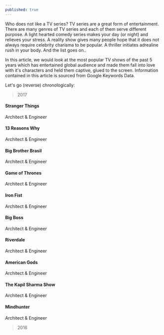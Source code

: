 ```yaml
---
published: true
---
```

Who does not like a TV series? TV series are a great form of entertainment. There are many genres of TV series and each of them serve different purpose. A light hearted comedy series makes your day (or night) and relieves your stress. A reality show gives many people hope that it does not always require celebrity charisma to be popular. A thriller initiates adrealine rush in your body. And the list goes on.. 

In this article, we would look at the most popular TV shows of the past 5 years which has entertained global audience and made them fall into love with it's characters and held them captive, glued to the screen. Information contained in this article is sourced from Google Keywords Data.

Let's go (reverse) chronologically:

> 2017

<div class="js-flickity" data-flickity='{}'>
<div class="card">
  <div class="container">
    <h4><b>Stranger Things</b></h4> 
    <p>Architect & Engineer</p> 
  </div>
</div>
<div class="card">
  <div class="container">
    <h4><b>13 Reasons Why</b></h4> 
    <p>Architect & Engineer</p> 
  </div>
</div>
<div class="card">
  <div class="container">
    <h4><b>Big Brother Brasil</b></h4> 
    <p>Architect & Engineer</p> 
  </div>
</div>
<div class="card">
  <div class="container">
    <h4><b>Game of Thrones</b></h4> 
    <p>Architect & Engineer</p> 
  </div>
</div>
<div class="card">
  <div class="container">
    <h4><b>Iron Fist</b></h4> 
    <p>Architect & Engineer</p> 
  </div>
</div>
<div class="card">
  <div class="container">
    <h4><b>Big Boss</b></h4> 
    <p>Architect & Engineer</p> 
  </div>
</div>
<div class="card">
  <div class="container">
    <h4><b>Riverdale</b></h4> 
    <p>Architect & Engineer</p> 
  </div>
</div>
<div class="card">
  <div class="container">
    <h4><b>American Gods</b></h4> 
    <p>Architect & Engineer</p> 
  </div>
</div>
<div class="card">
  <div class="container">
    <h4><b>The Kapil Sharma Show</b></h4> 
    <p>Architect & Engineer</p> 
  </div>
</div>

<div class="card">
  <div class="container">
    <h4><b>Mindhunter</b></h4> 
    <p>Architect & Engineer</p> 
  </div>
</div>
</div>

<!--
<div class="carousel1 js-flickity" data-flickity='{}'>
  <div class="item">
      <img src="https://s15.postimg.cc/4zzk5hfsb/Stranger_Things_logo.png" alt="Stranger Things" width="320" height="240" />
      <div class="title">Stranger Things</div>
  </div>
 <div class="item">
      <img src="https://s15.postimg.cc/uirwii723/Netflix_s_13_Reasons_Why_title_screen.png" alt="13 Reasons Why" width="320" height="240"/>
      <div class="title">13 Reasons Why</div>
	</div>
<div class="item">
    <img src="https://s15.postimg.cc/pwvsa4qnv/Big_Brother_Brasil_logo_4.jpg" alt="Big Brother Brasil" width="320" height="240"/>
      <div class="title">Big Brother Brasil</div>
</div>
<div class="item">
  <img src="https://s15.postimg.cc/gp3jtf463/250px-_Game_of_Thrones_title_card.jpg" alt="Game of Thrones" width="320" height="240"/>
	<div class="title">Game of Thrones</div>
</div>
<div class="item">
  <img src="https://s15.postimg.cc/ky89vmpfv/Iron_Fist_Netflix.png" alt="Iron Fist" width="320" height="240" /> 
	<div class="title">Iron Fist</div>
</div>
<div class="item">
  <img src="https://s15.postimg.cc/csq7xge1n/India_Tvf70f37_bigg_boss.jpg" alt="Big Boss" width="320" height="240"/>
	<div class="title">Big boss</div>
</div>
<div class="item">
  <img src="https://s15.postimg.cc/p7czxt0ez/Riverdale.png" alt="Riverdale" width="320" height="240"/>
	<div class="title">Riverdale</div>
</div>
<div class="item">
  <img src="https://s15.postimg.cc/9lvodtlvv/American_Gods_logo.png" alt="American Gods" width="320" height="240"/>
	<div class="title">American Gods</div>
</div>
<div class="item">
  <img src="https://s15.postimg.cc/roor52s17/The_Kapil_Sharma_Show.png" alt="The Kapil Sharma Show" width="320" height="240" />
	<div class="title">The Kapil Sharma Show</div>
</div>
  <div class="item">
  <img src="https://s15.postimg.cc/sqyxnkl4b/250px-_Mindhunter_Logo.png" alt="Mindhunter" width="320" height="240" />
      <div class="title">Mindhunter</div>
  </div>
</div>
-->

>2016